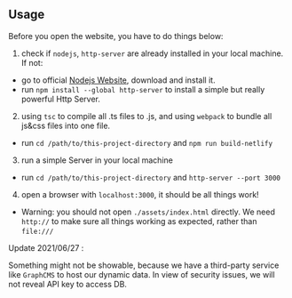 ## Usage
Before you open the website, you have to do things below:

1. check if `nodejs`, `http-server` are already installed in your local machine. If not:
- go to official [Nodejs Website](https://nodejs.org/en/), download and install it.
- run `npm install --global http-server` to install a simple but really powerful Http Server.

2. using `tsc` to compile all .ts files to .js, and using `webpack` to bundle all js&css files into one file.
- run `cd /path/to/this-project-directory` and `npm run build-netlify`

3. run a simple Server in your local machine
- run `cd /path/to/this-project-directory` and `http-server --port 3000  `

4. open a browser with `localhost:3000`, it should be all things work!
- Warning: you should not open `./assets/index.html` directly. We need `http://` to make sure all things working as expected, rather than `file:///`

Update 2021/06/27 : 

Something might not be showable, because we have a third-party service like `GraphCMS` to host our dynamic data. In view of security issues, we will not reveal API key to access DB. 

